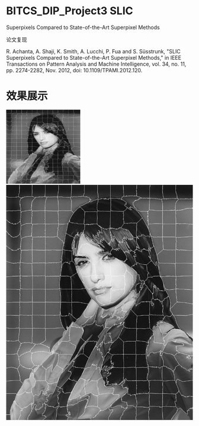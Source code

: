 # BITCS_DIP_Project3 SLIC 
Superpixels Compared to State-of-the-Art Superpixel Methods

论文复现

R. Achanta, A. Shaji, K. Smith, A. Lucchi, P. Fua and S. Süsstrunk, "SLIC Superpixels Compared to State-of-the-Art Superpixel Methods," in IEEE Transactions on Pattern Analysis and Machine Intelligence, vol. 34, no. 11, pp. 2274-2282, Nov. 2012, doi: 10.1109/TPAMI.2012.120.


# 效果展示
<img src="Figures/SuperPixels.jpg" width="200" height="200" alt="抖音小程序"/><br/>
![](Figures/SuperPixels.jpg)
